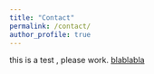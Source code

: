 ```yaml
---
title: "Contact"
permalink: /contact/
author_profile: true
---
```

this is a test , please work.
[blablabla](/images/taking-a-shower.jpg)